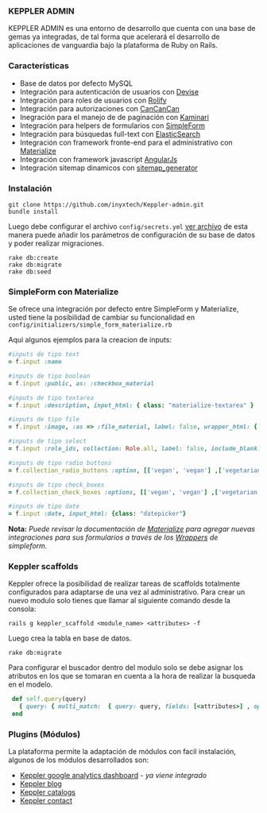 ### KEPPLER ADMIN

KEPPLER ADMIN es una entorno de desarrollo que cuenta con una base de gemas ya integradas, de tal forma que acelerará el desarrollo de aplicaciones de vanguardia bajo la plataforma de Ruby on Rails.


### Características

* Base de datos por defecto MySQL
* Integración para autenticación de usuarios con [Devise](https://github.com/plataformatec/devise)
* Integración para roles de usuarios con [Rolify](https://github.com/RolifyCommunity/rolify)
* Integración para autorizaciones con [CanCanCan](https://github.com/CanCanCommunity/cancancan)
* Inegración para el manejo de de paginación con [Kaminari](https://github.com/amatsuda/kaminari)
* Integración para helpers de formularios con [SimpleForm](https://github.com/RolifyCommunity/rolify)
* Integración para búsquedas full-text con [ElasticSearch](https://github.com/elastic/elasticsearch-rails)
* Integración con framework fronte-end para el administrativo con [Materialize](http://materializecss.com/)
* Integración con framework javascript [AngularJs](https://angularjs.org/)
* Integración sitemap dinamicos con [sitemap_generator](https://github.com/kjvarga/sitemap_generator)

### Instalación

```
git clone https://github.com/inyxtech/Keppler-admin.git
bundle install
```

Luego debe configurar el archivo `config/secrets.yml` [ver archivo](https://github.com/inyxtech/Keppler-CMS/blob/master/config/secrets.yml.example) de esta manera puede añadir los parámetros de configuración de su base de datos y poder realizar migraciones.

```
rake db:create
rake db:migrate
rake db:seed
```

### SimpleForm con Materialize

Se ofrece una integración por defecto entre SimpleForm y Materialize, usted tiene la posibilidad de cambiar su funcionalidad en `config/initializers/simple_form_materialize.rb`

Aqui algunos ejemplos para la creacion de inputs:

```ruby
#inputs de tipo text
= f.input :name

#inputs de tipo boolean
= f.input :public, as: :checkbox_material

#inputs de tipo textarea
= f.input :description, input_html: { class: "materialize-textarea" }

#inputs de tipo file
= f.input :image, :as => :file_material, label: false, wrapper_html: { class: "file-field" }

#inputs de tipo select
= f.input :role_ids, collection: Role.all, label: false, include_blank: "Selecione un rol"

#inputs de tipo radio buttons
= f.collection_radio_buttons :option, [['vegan', 'vegan'] ,['vegetarian', 'vegetarian']],:first, :last

#inputs de tipo check_boxes
= f.collection_check_boxes :options, [['vegan', 'vegan'] ,['vegetarian', 'vegetarian']],:first, :last

#inputs de tipo date
= f.input :date, input_html: {class: "datepicker"}
```

**Nota:** *Puede revisar la documentación de [Materialize](http://materializecss.com/) para agregar nuevas integraciones para sus formularios a través de los [Wrappers](https://github.com/plataformatec/simple_form/wiki/Custom-Wrappers) de simpleform.*


### Keppler scaffolds

Keppler ofrece la posibilidad de realizar tareas de scaffolds totalmente configurados para adaptarse de una vez al administrativo. Para crear un nuevo modulo solo tienes que llamar al siguiente comando desde la consola:

`rails g keppler_scaffold <module_name> <attributes> -f`

Luego crea la tabla en base de datos.

`rake db:migrate`

Para configurar el buscador dentro del modulo solo se debe asignar los atributos en los que se tomaran en cuenta a la hora de realizar la busqueda en el modelo.

```ruby
 def self.query(query)
   { query: { multi_match:  { query: query, fields: [<attributes>] , operator: :and }  }, sort: { id: "desc" }, size: self.count }
 end
```

### Plugins (Módulos)

La plataforma permite la adaptación de módulos con facil instalación, algunos de los módulos desarrollados son:

* [Keppler google analytics dashboard](https://github.com/inyxtech/keppler_ga_dashboard) - *ya viene integrado*
* [Keppler blog](https://github.com/inyxtech/keppler_blog)
* [Keppler catalogs](https://github.com/inyxtech/keppler_catalogs)
* [Keppler contact](https://github.com/inyxtech/keppler_contact_us)

